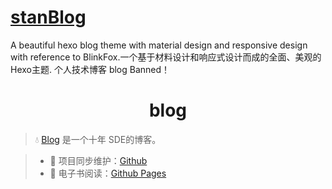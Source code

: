 # [stanBlog](https://stan370.github.io/)
A beautiful hexo blog theme with material design and responsive design with reference to BlinkFox.一个基于材料设计和响应式设计而成的全面、美观的Hexo主题.
个人技术博客
blog 
Banned！
<h1 align="center">blog</h1>

> 💧 [Blog](https://github.com/dunwu/blog/) 是一个十年 SDE的博客。

> - 🔁 项目同步维护：[Github](https://github.com/Stan370/stan370.github.io/) 
> - 📖 电子书阅读：[Github Pages](https://stan370.github.io//) 
